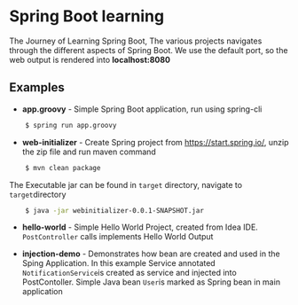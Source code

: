 # Spring Boot learning
The Journey of Learning Spring Boot, The various projects navigates through the different aspects of Spring Boot.
We use the default port, so the web output is rendered into **localhost:8080**


## Examples
- **app.groovy** - Simple Spring Boot application, run using spring-cli
```sh
    $ spring run app.groovy
```

- **web-initializer** - Create Spring project from https://start.spring.io/, unzip the zip file and run maven command
```sh
    $ mvn clean package
```
The Executable jar can be found in `target` directory, navigate to `target`directory
```sh
    $ java -jar webinitializer-0.0.1-SNAPSHOT.jar
```

- **hello-world** - Simple Hello World Project, created from Idea IDE. `PostController` calls implements Hello World Output

- **injection-demo** - Demonstrates how bean are created and used in the Sping Application. In this example Service annotated  `NotificationService`is created as service and injected into PostContoller. Simple Java bean `User`is marked as Spring bean in main application







